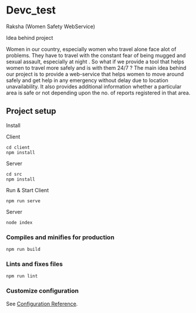 # Devc_test

Raksha (Women Safety WebService)

Idea behind project

Women in our country, especially women who travel alone face alot of problems.
They have to travel with the constant fear of being mugged and sexual assault, especially at night .
So what if we provide a tool that helps women to travel more safely and is with them 24/7 ?
The main idea behind our project is to provide a web-service that helps women to move around safely 
and get help in any emergency without delay due to location unavailability.
It also provides additional information whether a particular area is safe or not depending upon
the no. of reports registered in that area.



## Project setup

Install

Client
```
cd client
npm install
```
Server
```
cd src
npm install
```

Run & Start
Client
```
npm run serve
```
Server
```
node index
```

### Compiles and minifies for production
```
npm run build
```

### Lints and fixes files
```
npm run lint
```

### Customize configuration
See [Configuration Reference](https://cli.vuejs.org/config/).
